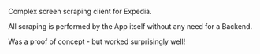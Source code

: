 Complex screen scraping client for Expedia.

All scraping is performed by the App itself without any need for a Backend.

Was a proof of concept - but worked surprisingly well!
